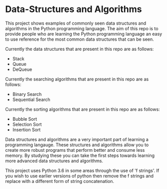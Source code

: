 # Data-Structures and Algorithms
This project shows examples of commonly seen data structures and algorithms in the Python programming language. The aim of this repo is to provide people who are learning the Python programming language an easy to use reference for the most common data structures that can be seen.

Currently the data structures that are present in this repo are as follows:
- Stack
- Queue
- DeQueue

Currently the searching algorithms that are present in this repo are as follows:
- Binary Search
- Sequential Search

Currently the sorting algorithms that are present in this repo are as follows:
- Bubble Sort
- Selection Sort
- Insertion Sort

Data structures and algorithms are a very important part of learning a programming langauge. These structures and algorithms allow you to create more robust programs that perform better and consume less memory. By studying these you can take the first steps towards learning more advanced data structures and algorithms.

This project uses Python 3.6 in some areas through the use of 'f strings'. If you wish to use earlier versions of python then remove the f strings and replace with a different form of string concatenation.
